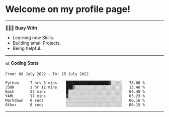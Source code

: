 # Welcome on my profile page!
<!-- print(("dralla"[::-1]+"s").capitalize()) -->

---
👨🏻‍💻 **Busy With**
* Learning new Skills.
* Building small Projects.
* Being helpful.

---
📊 **Coding Stats**
<!--START_SECTION:waka-->

```text
From: 08 July 2022 - To: 15 July 2022

Python     7 hrs 5 mins    ███████████████████▓░░░░░   78.60 %
JSON       1 hr 12 mins    ███▒░░░░░░░░░░░░░░░░░░░░░   13.46 %
Bash       23 mins         █░░░░░░░░░░░░░░░░░░░░░░░░   04.40 %
YAML       17 mins         ▓░░░░░░░░░░░░░░░░░░░░░░░░   03.23 %
Markdown   0 secs          ░░░░░░░░░░░░░░░░░░░░░░░░░   00.16 %
Other      0 secs          ░░░░░░░░░░░░░░░░░░░░░░░░░   00.15 %
```

<!--END_SECTION:waka-->
---
